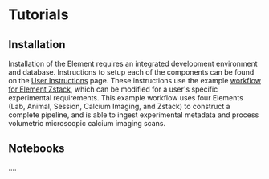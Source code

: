 # Tutorials

## Installation

Installation of the Element requires an integrated development environment and database.
Instructions to setup each of the components can be found on the
[User Instructions](https://datajoint.com/docs/elements/user-guide/) page. These
instructions use the example
[workflow for Element Zstack](https://github.com/datajoint/workflow-zstack),
which can be modified for a user's specific experimental requirements. This example
workflow uses four Elements (Lab, Animal, Session, Calcium Imaging, and Zstack) to construct a
complete pipeline, and is able to ingest experimental metadata and process
volumetric microscopic calcium imaging scans.

## Notebooks

....